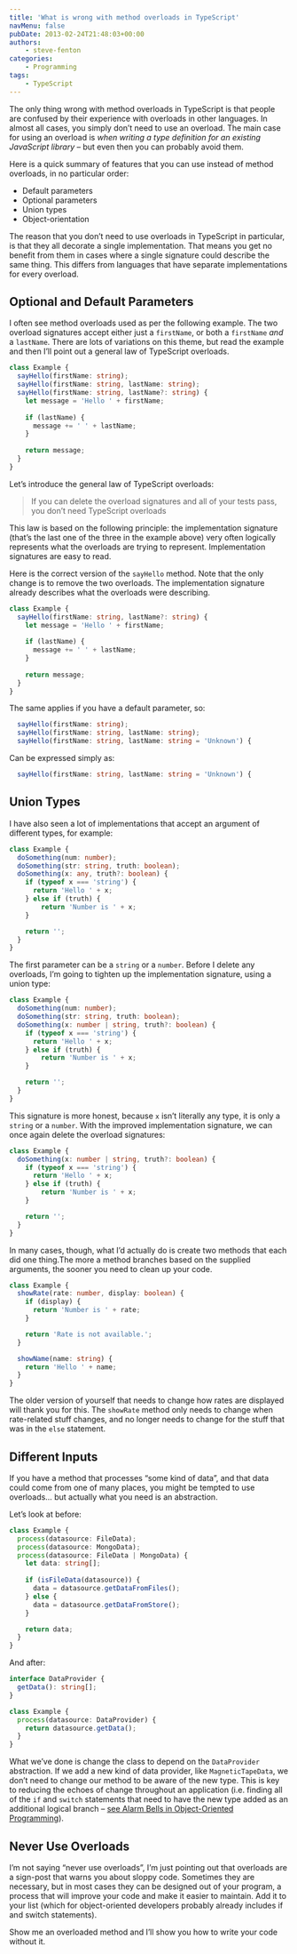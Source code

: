 ```yaml
---
title: 'What is wrong with method overloads in TypeScript'
navMenu: false
pubDate: 2013-02-24T21:48:03+00:00
authors:
    - steve-fenton
categories:
    - Programming
tags:
    - TypeScript
---
```


The only thing wrong with method overloads in TypeScript is that people are confused by their experience with overloads in other languages. In almost all cases, you simply don’t need to use an overload. The main case for using an overload is *when writing a type definition for an existing JavaScript library* – but even then you can probably avoid them.

Here is a quick summary of features that you can use instead of method overloads, in no particular order:

- Default parameters
- Optional parameters
- Union types
- Object-orientation

The reason that you don’t need to use overloads in TypeScript in particular, is that they all decorate a single implementation. That means you get no benefit from them in cases where a single signature could describe the same thing. This differs from languages that have separate implementations for every overload.

## Optional and Default Parameters

I often see method overloads used as per the following example. The two overload signatures accept either just a `firstName`, or both a `firstName` *and* a `lastName`. There are lots of variations on this theme, but read the example and then I’ll point out a general law of TypeScript overloads.

```typescript
class Example {
  sayHello(firstName: string);
  sayHello(firstName: string, lastName: string);
  sayHello(firstName: string, lastName?: string) {
    let message = 'Hello ' + firstName;
    
    if (lastName) {
      message += ' ' + lastName;
    }
  
    return message;
  }
}
```

Let’s introduce the general law of TypeScript overloads:

> If you can delete the overload signatures and all of your tests pass, you don’t need TypeScript overloads

This law is based on the following principle: the implementation signature (that’s the last one of the three in the example above) very often logically represents what the overloads are trying to represent. Implementation signatures are easy to read.

Here is the correct version of the `sayHello` method. Note that the only change is to remove the two overloads. The implementation signature already describes what the overloads were describing.

```typescript
class Example {
  sayHello(firstName: string, lastName?: string) {
    let message = 'Hello ' + firstName;
    
    if (lastName) {
      message += ' ' + lastName;
    }
  
    return message;
  }
}
```

The same applies if you have a default parameter, so:

```typescript
  sayHello(firstName: string);
  sayHello(firstName: string, lastName: string);
  sayHello(firstName: string, lastName: string = 'Unknown') {
```

Can be expressed simply as:

```typescript
  sayHello(firstName: string, lastName: string = 'Unknown') {
```

## Union Types

I have also seen a lot of implementations that accept an argument of different types, for example:

```typescript
class Example {
  doSomething(num: number);
  doSomething(str: string, truth: boolean);
  doSomething(x: any, truth?: boolean) {
    if (typeof x === 'string') {
      return 'Hello ' + x;
    } else if (truth) {
        return 'Number is ' + x;
    }

    return '';
  }
}
```

The first parameter can be a `string` or a `number`. Before I delete any overloads, I’m going to tighten up the implementation signature, using a union type:

```typescript
class Example {
  doSomething(num: number);
  doSomething(str: string, truth: boolean);
  doSomething(x: number | string, truth?: boolean) {
    if (typeof x === 'string') {
      return 'Hello ' + x;
    } else if (truth) {
        return 'Number is ' + x;
    }

    return '';
  }
}
```

This signature is more honest, because `x` isn’t literally any type, it is only a `string` or a `number`. With the improved implementation signature, we can once again delete the overload signatures:

```typescript
class Example {
  doSomething(x: number | string, truth?: boolean) {
    if (typeof x === 'string') {
      return 'Hello ' + x;
    } else if (truth) {
        return 'Number is ' + x;
    }

    return '';
  }
}
```

In many cases, though, what I’d actually do is create two methods that each did one thing.The more a method branches based on the supplied arguments, the sooner you need to clean up your code.

```typescript
class Example {
  showRate(rate: number, display: boolean) {
    if (display) {
      return 'Number is ' + rate;
    }

    return 'Rate is not available.';
  }

  showName(name: string) {
    return 'Hello ' + name;
  }
}
```

The older version of yourself that needs to change how rates are displayed will thank you for this. The `showRate` method only needs to change when rate-related stuff changes, and no longer needs to change for the stuff that was in the `else` statement.

## Different Inputs

If you have a method that processes “some kind of data”, and that data could come from one of many places, you might be tempted to use overloads… but actually what you need is an abstraction.

Let’s look at before:

```typescript
class Example {
  process(datasource: FileData);
  process(datasource: MongoData);
  process(datasource: FileData | MongoData) {
    let data: string[];
    
    if (isFileData(datasource)) {
      data = datasource.getDataFromFiles();
    } else {
      data = datasource.getDataFromStore();
    }

    return data;
  }
}
```

And after:

```typescript
interface DataProvider {
  getData(): string[];
}

class Example {
  process(datasource: DataProvider) {
    return datasource.getData();
  }
}
```

What we’ve done is change the class to depend on the `DataProvider` abstraction. If we add a new kind of data provider, like `MagneticTapeData`, we don’t need to change our method to be aware of the new type. This is key to reducing the echoes of change throughout an application (i.e. finding all of the `if` and `switch` statements that need to have the new type added as an additional logical branch – [see Alarm Bells in Object-Oriented Programming](/blog/2013/03/alarm-bells-in-object-oriented-programming/)).

## Never Use Overloads

I’m not saying “never use overloads”, I’m just pointing out that overloads are a sign-post that warns you about sloppy code. Sometimes they are necessary, but in most cases they can be designed out of your program, a process that will improve your code and make it easier to maintain. Add it to your list (which for object-oriented developers probably already includes if and switch statements).

Show me an overloaded method and I’ll show you how to write your code without it.